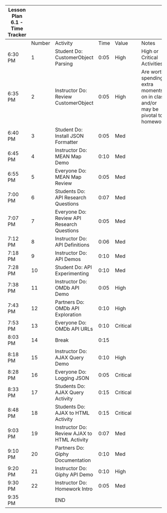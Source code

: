 | Lesson Plan 6.1 - Time Tracker |        |                                             |      |          |     |                                                                                 |
| ------------------------------ | ------ | ------------------------------------------- | ---- | -------- | --- | ------------------------------------------------------------------------------- |
|                                | Number | Activity                                    | Time | Value    |     | Notes                                                                           |
| 6:30 PM                        | 1      | Student Do: CustomerObject Parsing          | 0:05 | High     |     | High or Critical Activities:                                                    |
| 6:35 PM                        | 2      | Instructor Do: Review CustomerObject        | 0:05 | High     |     | Are worth spending extra moments on in class and/or may be pivotal to homework. |
| 6:40 PM                        | 3      | Student Do: Install JSON Formatter          | 0:05 | Med      |     |                                                                                 |
| 6:45 PM                        | 4      | Instructor Do: MEAN Map Demo                | 0:10 | Med      |     |                                                                                 |
| 6:55 PM                        | 5      | Everyone Do: MEAN Map Review                | 0:05 | Med      |     |                                                                                 |
| 7:00 PM                        | 6      | Students Do: API Research Questions         | 0:07 | Med      |     |                                                                                 |
| 7:07 PM                        | 7      | Everyone Do: Review API Research Questions  | 0:05 | Med      |     |                                                                                 |
| 7:12 PM                        | 8      | Instructor Do: API Definitions              | 0:06 | Med      |     |                                                                                 |
| 7:18 PM                        | 9      | Instructor Do: API Demos                    | 0:10 | Med      |     |                                                                                 |
| 7:28 PM                        | 10     | Student Do: API Experimenting               | 0:10 | Med      |     |                                                                                 |
| 7:38 PM                        | 11     | Instructor Do: OMDb API Demo                | 0:05 | High     |     |                                                                                 |
| 7:43 PM                        | 12     | Partners Do: OMDb API Exploration           | 0:10 | High     |     |                                                                                 |
| 7:53 PM                        | 13     | Everyone Do: OMDb API URLs                  | 0:10 | Critical |     |                                                                                 |
| 8:03 PM                        | 14     | Break                                       | 0:15 |          |     |                                                                                 |
| 8:18 PM                        | 15     | Instructor Do: AJAX Query Demo              | 0:10 | High     |     |                                                                                 |
| 8:28 PM                        | 16     | Everyone Do: Logging JSON                   | 0:05 | Critical |     |                                                                                 |
| 8:33 PM                        | 17     | Students Do: AJAX Query Activity            | 0:15 | Critical |     |                                                                                 |
| 8:48 PM                        | 18     | Students Do: AJAX to HTML Activity          | 0:15 | Critical |     |                                                                                 |
| 9:03 PM                        | 19     | Instructor Do: Review AJAX to HTML Activity | 0:07 | Med      |     |                                                                                 |
| 9:10 PM                        | 20     | Partners Do: Giphy Documentation            | 0:10 | Med      |     |                                                                                 |
| 9:20 PM                        | 21     | Instructor Do: Giphy API Demo               | 0:10 | High     |     |                                                                                 |
| 9:30 PM                        | 22     | Instructor Do: Homework Intro               | 0:05 | Med      |     |                                                                                 |
| 9:35 PM                        |        | END                                         |      |          |     |                                                                                 |
